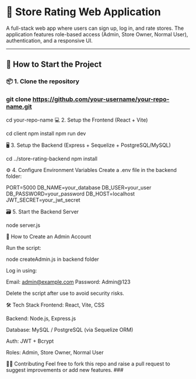 # 🛒 Store Rating Web Application

A full-stack web app where users can sign up, log in, and rate stores. 
The application features role-based access (Admin, Store Owner, Normal User), authentication, and a responsive UI.

---

## 🚀 How to Start the Project

### 📦 1. Clone the repository

###  git clone https://github.com/your-username/your-repo-name.git
cd your-repo-name
💻 2. Setup the Frontend (React + Vite)

cd client
npm install
npm run dev


🖥️ 3. Setup the Backend (Express + Sequelize + PostgreSQL/MySQL)

cd ../store-rating-backend
npm install


⚙️ 4. Configure Environment Variables
Create a .env file in the backend folder:

PORT=5000
DB_NAME=your_database
DB_USER=your_user
DB_PASSWORD=your_password
DB_HOST=localhost
JWT_SECRET=your_jwt_secret


🗃️ 5. Start the Backend Server

node server.js

👮 How to Create an Admin Account

Run the script:

node createAdmin.js in backend folder

Log in using:

Email: admin@example.com
Password: Admin@123

Delete the script after use to avoid security risks.

🛠️ Tech Stack
Frontend: React, Vite, CSS

Backend: Node.js, Express.js

Database: MySQL / PostgreSQL (via Sequelize ORM)

Auth: JWT + Bcrypt

Roles: Admin, Store Owner, Normal User

🙋‍♂️ Contributing
Feel free to fork this repo and raise a pull request to suggest improvements or add new features. ###

